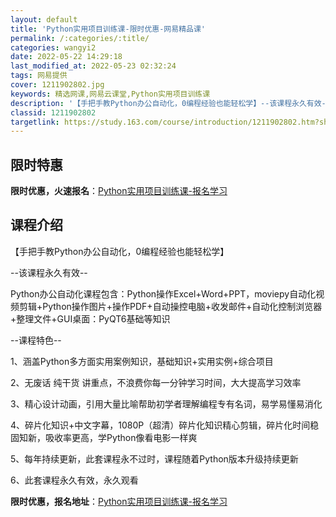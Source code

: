```yaml
---
layout: default
title: 'Python实用项目训练课-限时优惠-网易精品课'
permalink: /:categories/:title/
categories: wangyi2
date: 2022-05-22 14:29:18
last_modified_at: 2022-05-23 02:32:24
tags: 网易提供
cover: 1211902802.jpg
keywords: 精选网课,网易云课堂,Python实用项目训练课
description: '【手把手教Python办公自动化，0编程经验也能轻松学】--该课程永久有效--Python办公自动化课程包含：Pytho'
classid: 1211902802
targetlink: https://study.163.com/course/introduction/1211902802.htm?share=1&shareId=1025206652&utm_campaign=share&utm_medium=iphoneShare&utm_source=&utm_u=1025206652
---
```


## 限时特惠

**限时优惠，火速报名**：[Python实用项目训练课-报名学习](https://study.163.com/course/introduction/1211902802.htm?share=1&shareId=1025206652&utm_campaign=share&utm_medium=iphoneShare&utm_source=&utm_u=1025206652)

## 课程介绍

【手把手教Python办公自动化，0编程经验也能轻松学】

--该课程永久有效--

Python办公自动化课程包含：Python操作Excel+Word+PPT，moviepy自动化视频剪辑+Python操作图片+操作PDF+自动操控电脑+收发邮件+自动化控制浏览器+整理文件+GUI桌面：PyQT6基础等知识

--课程特色--

1、涵盖Python多方面实用案例知识，基础知识+实用实例+综合项目

2、无废话 纯干货 讲重点，不浪费你每一分钟学习时间，大大提高学习效率

3、精心设计动画，引用大量比喻帮助初学者理解编程专有名词，易学易懂易消化

4、碎片化知识+中文字幕，1080P（超清）碎片化知识精心剪辑，碎片化时间稳固知新，吸收率更高，学Python像看电影一样爽

5、每年持续更新，此套课程永不过时，课程随着Python版本升级持续更新

6、此套课程永久有效，永久观看

**限时优惠，报名地址**：[Python实用项目训练课-报名学习](https://study.163.com/course/introduction/1211902802.htm?share=1&shareId=1025206652&utm_campaign=share&utm_medium=iphoneShare&utm_source=&utm_u=1025206652)

